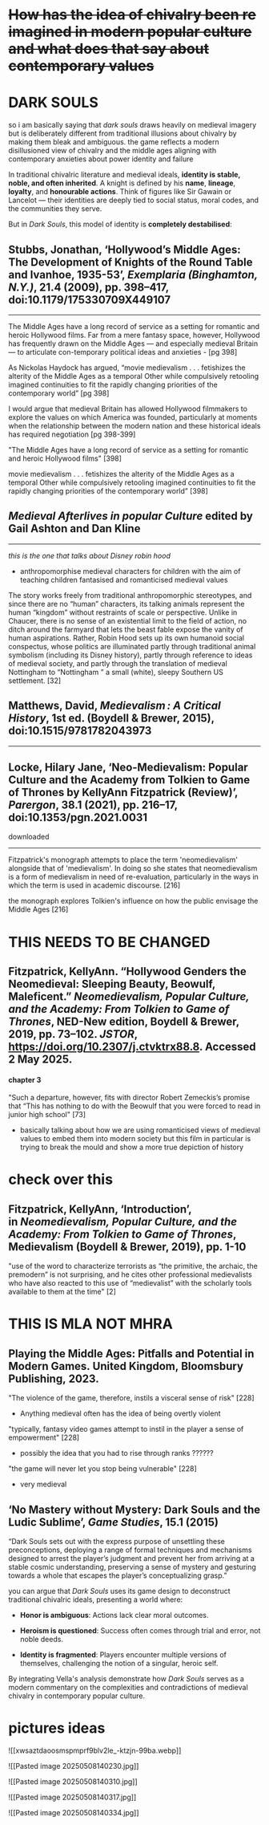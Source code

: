 # ~~How has the idea of chivalry been re imagined in modern popular culture and what does that say about contemporary values~~


# DARK SOULS

so i am basically saying that _dark souls_ draws heavily on medieval imagery but is deliberately different from traditional illusions about chivalry by making them bleak and ambiguous. the game reflects a modern disillusioned view of chivalry and the middle ages aligning with contemporary anxieties about power identity and failure

In traditional chivalric literature and medieval ideals, **identity is stable, noble, and often inherited**. A knight is defined by his **name**, **lineage**, **loyalty**, and **honourable actions**. Think of figures like Sir Gawain or Lancelot — their identities are deeply tied to social status, moral codes, and the communities they serve.

But in _Dark Souls_, this model of identity is **completely destabilised**:


## Stubbs, Jonathan, ‘Hollywood’s Middle Ages: The Development of Knights of the Round Table and Ivanhoe, 1935-53’, _Exemplaria (Binghamton, N.Y.)_, 21.4 (2009), pp. 398–417, doi:10.1179/175330709X449107
---

The Middle Ages have a long record of service as a setting for romantic and heroic Hollywood films. Far from a mere fantasy space, however, Hollywood has frequently drawn on the Middle Ages — and especially medieval Britain — to articulate con-temporary political ideas and anxieties - [pg 398]

As Nickolas Haydock has argued, “movie medievalism . . . fetishizes the alterity of the Middle Ages as a temporal Other while compulsively retooling imagined continuities to fit the rapidly changing priorities of the contemporary world” [pg 398]

I would argue that medieval Britain has allowed Hollywood filmmakers to explore the values on which America was founded, particularly at moments when the relationship between the modern nation and these historical ideals has required negotiation [pg 398-399]

"The Middle Ages have a long record of service as a setting for romantic and heroic Hollywood films" [398]


movie medievalism . . . fetishizes the alterity of the Middle Ages as a temporal Other while compulsively retooling imagined continuities to fit the rapidly changing priorities of the contemporary world” [398]





## **_Medieval Afterlives in popular Culture_** edited by Gail Ashton and Dan Kline
---
_this is the one that talks about Disney robin hood_

- anthropomorphise medieval characters for children with the aim of teaching children fantasised and romanticised medieval values


The story works freely from traditional anthropomorphic stereotypes, and since there are no “human” characters, its talking animals represent the human “kingdom” without restraints of scale or perspective. Unlike in Chaucer, there is no sense of an existential limit to the field of action, no ditch around the farmyard that lets the beast fable expose the vanity of human aspirations. Rather, Robin Hood sets up its own humanoid social conspectus, whose politics are illuminated partly through traditional animal symbolism (including its Disney history), partly through reference to ideas of medieval society, and partly through the translation of medieval Nottingham to “Nottingham ” a small (white), sleepy Southern US settlement. [32]

## Matthews, David, _Medievalism : A Critical History_, 1st ed. (Boydell & Brewer, 2015), doi:10.1515/9781782043973
---



## Locke, Hilary Jane, ‘Neo-Medievalism: Popular Culture and the Academy from Tolkien to Game of Thrones by KellyAnn Fitzpatrick (Review)’, _Parergon_, 38.1 (2021), pp. 216–17, doi:10.1353/pgn.2021.0031
downloaded

---

Fitzpatrick's monograph attempts to place the term 'neomedievalism' alongside that of 'medievalism'. In doing so she states that neomedievalism is a form of medievalism in need of re-evaluation, particularly in the ways in which the term is used in academic discourse. [216]

the monograph explores Tolkien's influence on how the public envisage the Middle Ages [216]




# THIS NEEDS TO BE CHANGED
## Fitzpatrick, KellyAnn. “Hollywood Genders the Neomedieval: Sleeping Beauty, Beowulf, Maleficent.” _Neomedievalism, Popular Culture, and the Academy: From Tolkien to Game of Thrones_, NED-New edition, Boydell & Brewer, 2019, pp. 73–102. _JSTOR_, https://doi.org/10.2307/j.ctvktrx88.8. Accessed 2 May 2025.

#### chapter 3 

"Such a departure, however, fits with director Robert Zemeckis’s promise that “This has nothing to do with the Beowulf that you were forced to read in junior high school" [73]
- basically talking about how we are using romanticised views of medieval values to embed them into modern society but this film in particular is trying to break the mould and show a more true depiction of history



# check over this 
## Fitzpatrick, KellyAnn, ‘Introduction’, in _Neomedievalism, Popular Culture, and the Academy: From Tolkien to Game of Thrones_, Medievalism (Boydell & Brewer, 2019), pp. 1-10

"use of the word to characterize terrorists as “the primitive, the archaic, the premodern” is not surprising, and he cites other professional medievalists who have also reacted to this use of “medievalist” with the scholarly tools available to them at the time" [2]





# THIS IS MLA NOT MHRA
## Playing the Middle Ages: Pitfalls and Potential in Modern Games. United Kingdom, Bloomsbury Publishing, 2023.

"The violence of the game, therefore, instils a visceral sense of risk" [228]
- Anything medieval often has the idea of being overtly violent

"typically, fantasy video games attempt to instil in the player a sense of empowerment" [228]
- possibly the idea that you had to rise through ranks ??????

"the game will never let you stop being vulnerable" [228] 
- very medieval




## ‘No Mastery without Mystery: Dark Souls and the Ludic Sublime’, _Game Studies_, 15.1 (2015)

“Dark Souls sets out with the express purpose of unsettling these preconceptions, deploying a range of formal techniques and mechanisms designed to arrest the player’s judgment and prevent her from arriving at a stable cosmic understanding, preserving a sense of mystery and gesturing towards a whole that escapes the player’s conceptualizing grasp.”

you can argue that _Dark Souls_ uses its game design to deconstruct traditional chivalric ideals, presenting a world where:

- **Honor is ambiguous**: Actions lack clear moral outcomes.
    
- **Heroism is questioned**: Success often comes through trial and error, not noble deeds.
    
- **Identity is fragmented**: Players encounter multiple versions of themselves, challenging the notion of a singular, heroic self.
    

By integrating Vella's analysis demonstrate how _Dark Souls_ serves as a modern commentary on the complexities and contradictions of medieval chivalry in contemporary popular culture.





# pictures ideas

![[xwsaztdaoosmspmprf9blv2le_-ktzjn-99ba.webp]]


![[Pasted image 20250508140230.jpg]]




![[Pasted image 20250508140310.jpg]]



![[Pasted image 20250508140317.jpg]]



![[Pasted image 20250508140334.jpg]]
